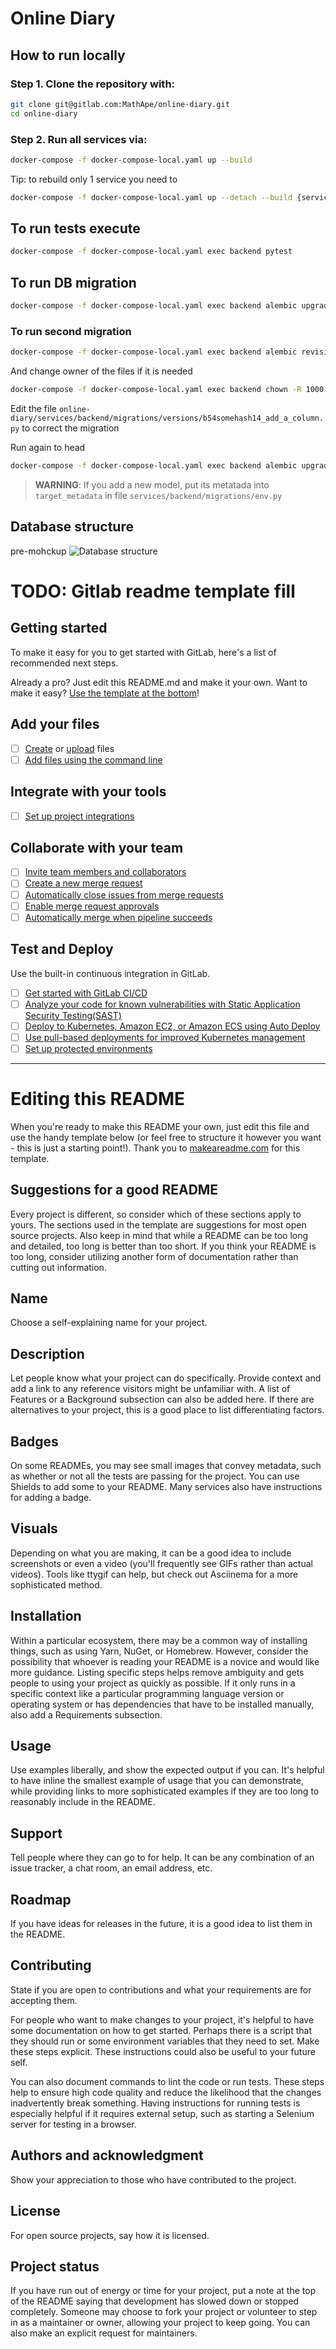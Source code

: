 # Online Diary

## How to run locally
### Step 1. Clone the repository with:

```bash
git clone git@gitlab.com:MathApe/online-diary.git
cd online-diary
```

### Step 2. Run all services via:

```bash
docker-compose -f docker-compose-local.yaml up --build
```

Tip: to rebuild only 1 service you need to
```bash
docker-compose -f docker-compose-local.yaml up --detach --build {service-name}
```

## To run tests execute
```bash
docker-compose -f docker-compose-local.yaml exec backend pytest
```

## To run DB migration
```bash
docker-compose -f docker-compose-local.yaml exec backend alembic upgrade head
```
### To run second migration
```bash
docker-compose -f docker-compose-local.yaml exec backend alembic revision --autogenerate -m "Add a column" 
```
And change owner of the files if it is needed
```bash
docker-compose -f docker-compose-local.yaml exec backend chown -R 1000:1000 migrations
```
Edit the file `online-diary/services/backend/migrations/versions/b54somehash14_add_a_column.py` to correct the migration

Run again to head
```bash
docker-compose -f docker-compose-local.yaml exec backend alembic upgrade head
```
> **WARNING**: If you add a new model, put its metatada into `target_metadata` in file `services/backend/migrations/env.py`

## Database structure
pre-mohckup
![Database structure](blob/img/db.png)
# TODO: Gitlab readme template fill
## Getting started

To make it easy for you to get started with GitLab, here's a list of recommended next steps.

Already a pro? Just edit this README.md and make it your own. Want to make it easy? [Use the template at the bottom](#editing-this-readme)!

## Add your files

- [ ] [Create](https://gitlab.com/-/experiment/new_project_readme_content:52a4d717ba3eca3d81f3c100462513c0?https://docs.gitlab.com/ee/user/project/repository/web_editor.html#create-a-file) or [upload](https://gitlab.com/-/experiment/new_project_readme_content:52a4d717ba3eca3d81f3c100462513c0?https://docs.gitlab.com/ee/user/project/repository/web_editor.html#upload-a-file) files
- [ ] [Add files using the command line](https://gitlab.com/-/experiment/new_project_readme_content:52a4d717ba3eca3d81f3c100462513c0?https://docs.gitlab.com/ee/gitlab-basics/add-file.html#add-a-file-using-the-command-line)

## Integrate with your tools

- [ ] [Set up project integrations](https://gitlab.com/-/experiment/new_project_readme_content:52a4d717ba3eca3d81f3c100462513c0?https://gitlab.com/MathApe/online-diary/-/settings/integrations)

## Collaborate with your team

- [ ] [Invite team members and collaborators](https://gitlab.com/-/experiment/new_project_readme_content:52a4d717ba3eca3d81f3c100462513c0?https://docs.gitlab.com/ee/user/project/members/)
- [ ] [Create a new merge request](https://gitlab.com/-/experiment/new_project_readme_content:52a4d717ba3eca3d81f3c100462513c0?https://docs.gitlab.com/ee/user/project/merge_requests/creating_merge_requests.html)
- [ ] [Automatically close issues from merge requests](https://gitlab.com/-/experiment/new_project_readme_content:52a4d717ba3eca3d81f3c100462513c0?https://docs.gitlab.com/ee/user/project/issues/managing_issues.html#closing-issues-automatically)
- [ ] [Enable merge request approvals](https://gitlab.com/-/experiment/new_project_readme_content:52a4d717ba3eca3d81f3c100462513c0?https://docs.gitlab.com/ee/user/project/merge_requests/approvals/)
- [ ] [Automatically merge when pipeline succeeds](https://gitlab.com/-/experiment/new_project_readme_content:52a4d717ba3eca3d81f3c100462513c0?https://docs.gitlab.com/ee/user/project/merge_requests/merge_when_pipeline_succeeds.html)

## Test and Deploy

Use the built-in continuous integration in GitLab.

- [ ] [Get started with GitLab CI/CD](https://gitlab.com/-/experiment/new_project_readme_content:52a4d717ba3eca3d81f3c100462513c0?https://docs.gitlab.com/ee/ci/quick_start/index.html)
- [ ] [Analyze your code for known vulnerabilities with Static Application Security Testing(SAST)](https://gitlab.com/-/experiment/new_project_readme_content:52a4d717ba3eca3d81f3c100462513c0?https://docs.gitlab.com/ee/user/application_security/sast/)
- [ ] [Deploy to Kubernetes, Amazon EC2, or Amazon ECS using Auto Deploy](https://gitlab.com/-/experiment/new_project_readme_content:52a4d717ba3eca3d81f3c100462513c0?https://docs.gitlab.com/ee/topics/autodevops/requirements.html)
- [ ] [Use pull-based deployments for improved Kubernetes management](https://gitlab.com/-/experiment/new_project_readme_content:52a4d717ba3eca3d81f3c100462513c0?https://docs.gitlab.com/ee/user/clusters/agent/)
- [ ] [Set up protected environments](https://gitlab.com/-/experiment/new_project_readme_content:52a4d717ba3eca3d81f3c100462513c0?https://docs.gitlab.com/ee/ci/environments/protected_environments.html)

***

# Editing this README

When you're ready to make this README your own, just edit this file and use the handy template below (or feel free to structure it however you want - this is just a starting point!).  Thank you to [makeareadme.com](https://gitlab.com/-/experiment/new_project_readme_content:52a4d717ba3eca3d81f3c100462513c0?https://www.makeareadme.com/) for this template.

## Suggestions for a good README
Every project is different, so consider which of these sections apply to yours. The sections used in the template are suggestions for most open source projects. Also keep in mind that while a README can be too long and detailed, too long is better than too short. If you think your README is too long, consider utilizing another form of documentation rather than cutting out information.

## Name
Choose a self-explaining name for your project.

## Description
Let people know what your project can do specifically. Provide context and add a link to any reference visitors might be unfamiliar with. A list of Features or a Background subsection can also be added here. If there are alternatives to your project, this is a good place to list differentiating factors.

## Badges
On some READMEs, you may see small images that convey metadata, such as whether or not all the tests are passing for the project. You can use Shields to add some to your README. Many services also have instructions for adding a badge.

## Visuals
Depending on what you are making, it can be a good idea to include screenshots or even a video (you'll frequently see GIFs rather than actual videos). Tools like ttygif can help, but check out Asciinema for a more sophisticated method.

## Installation
Within a particular ecosystem, there may be a common way of installing things, such as using Yarn, NuGet, or Homebrew. However, consider the possibility that whoever is reading your README is a novice and would like more guidance. Listing specific steps helps remove ambiguity and gets people to using your project as quickly as possible. If it only runs in a specific context like a particular programming language version or operating system or has dependencies that have to be installed manually, also add a Requirements subsection.

## Usage
Use examples liberally, and show the expected output if you can. It's helpful to have inline the smallest example of usage that you can demonstrate, while providing links to more sophisticated examples if they are too long to reasonably include in the README.

## Support
Tell people where they can go to for help. It can be any combination of an issue tracker, a chat room, an email address, etc.

## Roadmap
If you have ideas for releases in the future, it is a good idea to list them in the README.

## Contributing
State if you are open to contributions and what your requirements are for accepting them.

For people who want to make changes to your project, it's helpful to have some documentation on how to get started. Perhaps there is a script that they should run or some environment variables that they need to set. Make these steps explicit. These instructions could also be useful to your future self.

You can also document commands to lint the code or run tests. These steps help to ensure high code quality and reduce the likelihood that the changes inadvertently break something. Having instructions for running tests is especially helpful if it requires external setup, such as starting a Selenium server for testing in a browser.

## Authors and acknowledgment
Show your appreciation to those who have contributed to the project.

## License
For open source projects, say how it is licensed.

## Project status
If you have run out of energy or time for your project, put a note at the top of the README saying that development has slowed down or stopped completely. Someone may choose to fork your project or volunteer to step in as a maintainer or owner, allowing your project to keep going. You can also make an explicit request for maintainers.

